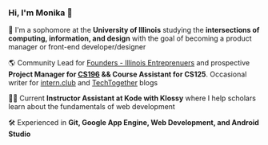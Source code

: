 ### Hi, I'm Monika 👋 

<!--
**mpara0/mpara0** is a ✨ _special_ ✨ repository because its `README.md` (this file) appears on your GitHub profile.
-->
🌱  I'm a sophomore at the **University of Illinois** studying the **intersections of computing, information, and design** with the goal of becoming a product manager or front-end developer/designer 

🌎 Community Lead for [Founders - Illinois Entreprenuers](http://founders.illinois.edu/) and prospective **Project Manager for [CS196](http://cs196.cs.illinois.edu/) && Course Assistant for CS125**. Occasional writer for [intern.club](https://medium.com/intern-club) and [TechTogether](https://medium.com/techtogether) blogs

👩‍💻 Current **Instructor Assistant at Kode with Klossy** where I help scholars learn about the fundamentals of web development

🛠️ Experienced in **Git, Google App Engine, Web Development, and Android Studio**


